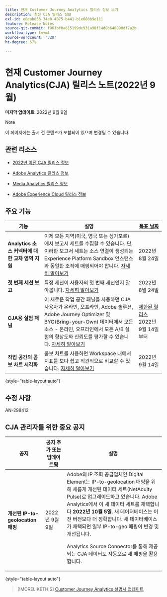 ```yaml
---
title: 현재 Customer Journey Analytics 릴리스 정보 보기
description: 최신 CJA 릴리스 정보
exl-id: e8eab856-34e0-4875-b441-b1e680b9e111
feature: Release Notes
source-git-commit: f961bf0a615199de931a98f14d8b640890df7a2b
workflow-type: tm+mt
source-wordcount: '328'
ht-degree: 67%

---
```


# 현재 Customer Journey Analytics(CJA) 릴리스 노트(2022년 9월)

**마지막 업데이트**: 2022년 9월 9일

>[!NOTE]
>
>이 페이지에는 출시 전 콘텐츠가 포함되어 있으며 변경될 수 있습니다.

## 관련 리소스

* [2022년 이전 CJA 릴리스 정보](/help/release-notes/2022.md)

* [Adobe Analytics 릴리스 정보](https://experienceleague.adobe.com/docs/analytics/release-notes/latest.html?lang=ko)

* [Media Analytics 릴리스 정보](https://experienceleague.adobe.com/docs/media-analytics/using/additional-resources/release-notes.html?lang=ko)

* [Adobe Experience Cloud 릴리스 정보](https://experienceleague.adobe.com/docs/release-notes/experience-cloud/current.html)

## 주요 기능

| 기능 | 설명 | [목표 날짜](/help/release-notes/releases.md) |
| ----------- | ---------- | ----- |
| **Analytics 소스 커넥터에 대한 교차 영역 지원** | 이제 모든 지역(미국, 영국 또는 싱가포르)에서 보고서 세트를 수집할 수 있습니다. 단, 이러한 보고서 세트는 소스 연결이 생성되는 Experience Platform Sandbox 인스턴스와 동일한 조직에 매핑되어야 합니다. [자세히 알아보기](https://experienceleague.adobe.com/docs/experience-platform/sources/ui-tutorials/create/adobe-applications/analytics.html?lang=ko-kr) | 2022년 8월 24일 |
| **첫 번째 세션 보고** | 특정 세션이 사용자의 첫 번째 세션인지 알아봅니다. [자세히 알아보기](/help/data-views/data-views-usecases.md) | 2022년 8월 24일 |
| **CJA용 실험 패널** | 이 새로운 작업 공간 패널을 사용하면 CJA 사용자가 온라인, 오프라인, Adobe 솔루션, Adobe Journey Optimizer 및 BYO(Bring-your-Own) 데이터에서 모든 소스 - 온라인, 오프라인에서 모든 A/B 실험의 향상도와 신뢰도를 평가할 수 있습니다. [자세히 알아보기](/help/analysis-workspace/c-panels/experimentation.md) | [제한된 릴리스](/help/release-notes/releases.md) 2022년 9월 14일부터 |
| **작업 공간의 콤보 차트 시각화** | 콤보 차트를 사용하면 Workspace 내에서 지표를 보다 쉽고 직관적으로 비교할 수 있습니다. [자세히 알아보기](https://experienceleague.adobe.com/docs/analytics-platform/using/cja-workspace/visualizations/combo-charts.html?lang=en) | 2022년 9월 14일 |

{style=&quot;table-layout:auto&quot;}

## 수정 사항

AN-298412

## CJA 관리자를 위한 중요 공지

| 공지 | 공지 추가 또는 업데이트됨 | 설명 |
| --- | --- | --- |
| **개선된 IP-to-geolocation 매핑** | 2022년 9월 9일 | Adobe의 IP 조회 공급업체인 Digital Element는 IP-to-geolocation 매핑을 위해 새롭게 개선된 데이터 세트(NetAcuity Pulse)로 업그레이드하고 있습니다. Adobe Analytics에서 이 새 데이터 세트를 채택합니다 **2022년 10월 5일**. 새 데이터베이스는 이전 버전보다 더 정확합니다. 새 데이터베이스가 채택되면 일부 IP-to-geo 매핑이 변경 및 개선됩니다.<p> Analytics Source Connector를 통해 제공되는 CJA 데이터도 자동으로 새 매핑을 활용합니다. |

{style=&quot;table-layout:auto&quot;}

>[!MORELIKETHIS]
>[Customer Journey Analytics 설명서 업데이트](/help/release-notes/doc-changes.md)
